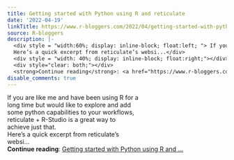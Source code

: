 ```yaml
---
title: Getting started with Python using R and reticulate
date: '2022-04-19'
linkTitle: https://www.r-bloggers.com/2022/04/getting-started-with-python-using-r-and-reticulate/
source: R-bloggers
description: |-
  <div style = "width:60%; display: inline-block; float:left; "> If you are like me and have been using R for a long time but would like to explore and add some python capabilities to your workflows, reticulate + R-Studio is a great way to achieve just that.<br />
  Here’s a quick excerpt from reticulate’s websi...</div>
  <div style = "width: 40%; display: inline-block; float:right;"></div>
  <div style="clear: both;"></div>
  <strong>Continue reading</strong>: <a href="https://www.r-bloggers.com/2022/04/getting-started-with-python-using-r-and-reticulate/">Getting started with Python using R and ...
disable_comments: true
---
```

<div style = "width:60%; display: inline-block; float:left; "> If you are like me and have been using R for a long time but would like to explore and add some python capabilities to your workflows, reticulate + R-Studio is a great way to achieve just that.<br />
Here’s a quick excerpt from reticulate’s websi...</div>
<div style = "width: 40%; display: inline-block; float:right;"></div>
<div style="clear: both;"></div>
<strong>Continue reading</strong>: <a href="https://www.r-bloggers.com/2022/04/getting-started-with-python-using-r-and-reticulate/">Getting started with Python using R and ...